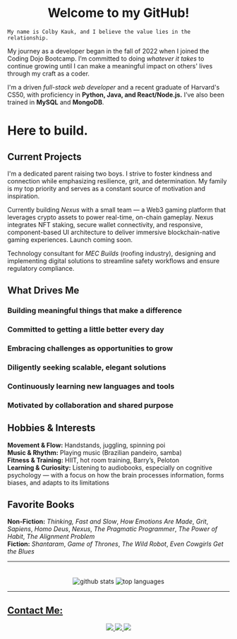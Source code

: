 <h1 align="center"> 
Welcome to my GitHub!
</h1>

    My name is Colby Kauk, and I believe the value lies in the relationship.


My journey as a developer began in the fall of 2022 when I joined the Coding Dojo Bootcamp. I’m committed to doing *whatever it takes* to continue growing until I can make a meaningful impact on others' lives through my craft as a coder.

I'm a driven *full-stack web developer* and a recent graduate of Harvard's CS50, with proficiency in **Python, Java, and React/Node.js.** I’ve also been trained in **MySQL** and **MongoDB**.

# Here to build.

## Current Projects

I'm a dedicated parent raising two boys. I strive to foster kindness and connection while emphasizing resilience, grit, and determination. My family is my top priority and serves as a constant source of motivation and inspiration.

Currently building *Nexus* with a small team — a Web3 gaming platform that leverages crypto assets to power real-time, on-chain gameplay. Nexus integrates NFT staking, secure wallet connectivity, and responsive, component-based UI architecture to deliver immersive blockchain-native gaming experiences. Launch coming soon.

Technology consultant for *MEC Builds* (roofing industry), designing and implementing digital solutions to streamline safety workflows and ensure regulatory compliance.

## What Drives Me

### Building meaningful things that make a difference  
### Committed to getting a little better every day  
### Embracing challenges as opportunities to grow  
### Diligently seeking scalable, elegant solutions  
### Continuously learning new languages and tools  
### Motivated by collaboration and shared purpose 

## Hobbies & Interests

**Movement & Flow:** Handstands, juggling, spinning poi  
**Music & Rhythm:** Playing music (Brazilian pandeiro, samba)  
**Fitness & Training:** HIIT, hot room training, Barry’s, Peloton  
**Learning & Curiosity:** Listening to audiobooks, especially on cognitive psychology — with a focus on how the brain processes information, forms biases, and adapts to its limitations

## Favorite Books

**Non-Fiction:** *Thinking, Fast and Slow*, *How Emotions Are Made*, *Grit*, *Sapiens*, *Homo Deus*, *Nexus*, *The Pragmatic Programmer*, *The Power of Habit*, *The Alignment Problem*  
**Fiction:** *Shantaram*, *Game of Thrones*, *The Wild Robot*, *Even Cowgirls Get the Blues*

<hr>

<p align="center" style="padding-top: 20px">
    <img align="center" src="https://github-readme-stats.vercel.app/api?username=s3mi0tics&show_icons=true&theme=merko&line_height=27" alt="github stats" />
    <img align="center" src="https://github-readme-stats.vercel.app/api/top-langs/?username=s3mi0tics&theme=merko&hide=html,css,shell"  alt="top languages" />
</p>

<hr /> 

<h2 style="text-decoration: underline">Contact Me:</h2>
<p align="center">
    <a href="mailto:colby.kauk@gmail.com?subject=Hello from your GitHub page!" target="_blank" rel="noopener noreferrer">
        <img src="https://img.shields.io/badge/-GMAIL-FFFFFF?style=for-the-badge&logo=gmail&logoColor=E45139"/>
    </a>
    <a href="https://www.linkedin.com/in/colby-kauk/" target="_blank" rel="noopener noreferrer">
        <img src="https://img.shields.io/badge/-LinkedIn-333333?style=for-the-badge&logo=linkedin&logoColor=0A66C2"/>
    </a>
    <a href="https://discordapp.com/users/796608485437210694" target="_blank" rel="noopener noreferrer">
        <img src="https://img.shields.io/badge/-DISCORD-444444?style=for-the-badge&logo=discord&logoColor=7289DA"/>
    </a>
</p>
